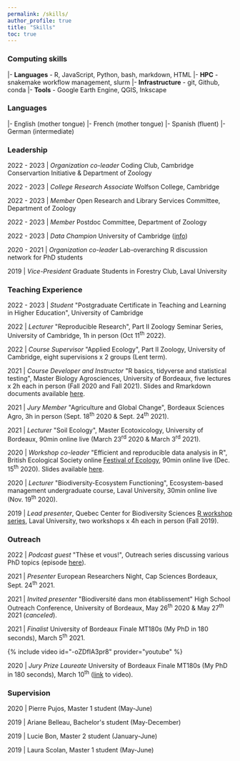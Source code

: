 ```yaml
---
permalink: /skills/
author_profile: true
title: "Skills"
toc: true
---
```


### <i class="fas fa-laptop-code"></i> Computing skills

|- **Languages** - R, JavaScript, Python, bash, markdown, HTML 
|- **HPC** - snakemake workflow management, slurm
|- **Infrastructure** - git, Github, conda 
|- **Tools** - Google Earth Engine, QGIS, Inkscape 

### <i class="fas fa-globe-europe"></i> Languages

|- English (mother tongue)
|- French (mother tongue)
|- Spanish (fluent)
|- German (intermediate)

### <i class="fas fa-users"></i> Leadership 

2022 - 2023 | _Organization co-leader_ Coding Club, Cambridge Conservartion Initiative & Department of Zoology

2022 - 2023 | _College Research Associate_ Wolfson College, Cambridge

2022 - 2023 | _Member_ Open Research and Library Services Committee, Department of Zoology 

2022 - 2023 | _Member_ Postdoc Committee, Department of Zoology 

2022 - 2023 | _Data Champion_ University of Cambridge ([info](https://www.data.cam.ac.uk/intro-data-champions))

2020 - 2021 | _Organization co-leader_ Lab-overarching R discussion network for PhD students

2019 | _Vice-President_ Graduate Students in Forestry Club, Laval University


### <i class="fas fa-chalkboard-teacher"></i> Teaching Experience

2022 - 2023 | _Student_ "Postgraduate Certificate in Teaching and Learning in Higher Education", University of Cambridge

2022 | _Lecturer_ "Reproducible Research", Part II Zoology Seminar Series, University of Cambridge, 1h in person (Oct 11<sup>th</sup> 2022).

2022 | _Course Supervisor_ "Applied Ecology", Part II Zoology, University of Cambridge, eight supervisions x 2 groups (Lent term). 

2021 | _Course Developer and Instructor_ "R basics, tidyverse and statistical testing", Master Biology Agrosciences, University of Bordeaux, five lectures x 2h each in person (Fall 2020 and Fall 2021). Slides and Rmarkdown documents available [here](https://github.com/Tania-Maxwell/R-course-2021).

2021 | _Jury Member_ "Agriculture and Global Change", Bordeaux Sciences Agro, 3h in person (Sept. 18<sup>th</sup> 2020 & Sept. 24<sup>th</sup> 2021).

2021 | _Lecturer_ "Soil Ecology", Master Ecotoxicology, University of Bordeaux, 90min online live (March 23<sup>rd</sup> 2020 & March 3<sup>rd</sup> 2021).

2020 | _Workshop co-leader_ "Efficient and reproducible data analysis in R", British Ecological Society online [Festival of Ecology](https://www.britishecologicalsociety.org/events/festival-of-ecology/workshops/), 90min online live (Dec. 15<sup>th</sup> 2020). Slides available [here](https://github.com/Tania-Maxwell/BES2020_workshop_R).  

2020 | _Lecturer_ "Biodiversity-Ecosystem Functioning", Ecosystem-based management undergraduate course, Laval University, 30min online live (Nov. 19<sup>th</sup> 2020).

2019 | _Lead presenter_, Quebec Center for Biodiversity Sciences [R workshop series](https://wiki.qcbs.ca/r), Laval University, two workshops x 4h each in person (Fall 2019).


### <i class="fas fa-comments"></i> Outreach

2022 | _Podcast guest_ "Thèse et vous!", Outreach series discussing various PhD topics (episode [here](https://podcast.ausha.co/these-et-vous/episode-17-biogeochimie-des-foret-tania-maxwell)). 

2021 | _Presenter_ European Researchers Night, Cap Sciences Bordeaux, Sept. 24<sup>th</sup> 2021.

2021 | _Invited presenter_ "Biodiversité dans mon établissement" High School Outreach Conference, University of Bordeaux, May 26<sup>th</sup> 2020 & May 27<sup>th</sup> 2021 (_canceled_).

2021 | _Finalist_ University of Bordeaux Finale MT180s (My PhD in 180 seconds), March 5<sup>th</sup> 2021.

{% include video id="-oZDfIA3pr8" provider="youtube" %}

2020 | _Jury Prize Laureate_ University of Bordeaux Finale MT180s (My PhD in 180 seconds), March 10<sup>th</sup> ([link](https://www.youtube.com/watch?v=0rGPKait_-g) to video).


### <i class="fas fa-user-graduate"></i> Supervision

2020 | Pierre Pujos, Master 1 student (May-June)

2019 | Ariane Belleau, Bachelor's student (May-December)

2019 | Lucie Bon, Master 2 student (January-June)

2019 | Laura Scolan, Master 1 student (May-June)

